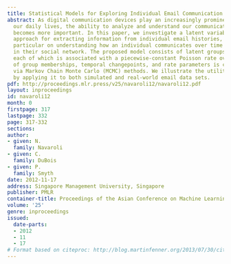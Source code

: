 ```yaml
---
title: Statistical Models for Exploring Individual Email Communication Behavior
abstract: As digital communication devices play an increasingly prominent role in
  our daily lives, the ability to analyze and understand our communication patterns
  becomes more important. In this paper, we investigate a latent variable modeling
  approach for extracting information from individual email histories, focusing in
  particular on understanding how an individual communicates over time with recipients
  in their social network. The proposed model consists of latent groups of recipients,
  each of which is associated with a piecewise-constant Poisson rate over time. Inference
  of group memberships, temporal changepoints, and rate parameters is carried out
  via Markov Chain Monte Carlo (MCMC) methods. We illustrate the utility of the model
  by applying it to both simulated and real-world email data sets.
pdf: http://proceedings.mlr.press/v25/navaroli12/navaroli12.pdf
layout: inproceedings
id: navaroli12
month: 0
firstpage: 317
lastpage: 332
page: 317-332
sections: 
author:
- given: N.
  family: Navaroli
- given: C.
  family: DuBois
- given: P.
  family: Smyth
date: 2012-11-17
address: Singapore Management University, Singapore
publisher: PMLR
container-title: Proceedings of the Asian Conference on Machine Learning
volume: '25'
genre: inproceedings
issued:
  date-parts:
  - 2012
  - 11
  - 17
# Format based on citeproc: http://blog.martinfenner.org/2013/07/30/citeproc-yaml-for-bibliographies/
---
```

